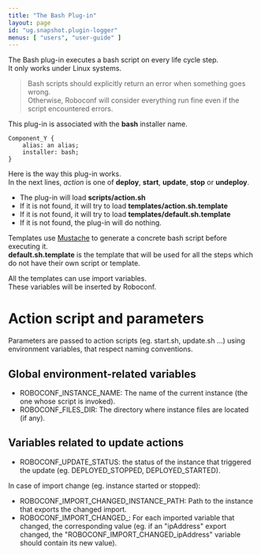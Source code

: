 ```yaml
---
title: "The Bash Plug-in"
layout: page
id: "ug.snapshot.plugin-logger"
menus: [ "users", "user-guide" ]
---
```


The Bash plug-in executes a bash script on every life cycle step.  
It only works under Linux systems.

> Bash scripts should explicitly return an error when something goes wrong.  
> Otherwise, Roboconf will consider everything run fine even if the script encountered errors.  
  
This plug-in is associated with the **bash** installer name.

	Component_Y {
		alias: an alias;
		installer: bash;
	}

Here is the way this plug-in works.  
In the next lines, *action* is one of **deploy**, **start**, **update**, **stop** or **undeploy**. 

* The plug-in will load **scripts/action.sh**
* If it is not found, it will try to load **templates/action.sh.template**
* If it is not found, it will try to load **templates/default.sh.template**
* If it is not found, the plug-in will do nothing.

Templates use [Mustache](http://mustache.github.io/) to generate a concrete bash script before executing it.  
**default.sh.template** is the template that will be used for all the steps which do not have their own
script or template.

All the templates can use import variables.  
These variables will be inserted by Roboconf.

# Action script and parameters

Parameters are passed to action scripts (eg. start.sh, update.sh ...) using environment variables, that respect naming conventions.

## Global environment-related variables

- ROBOCONF\_INSTANCE\_NAME: The name of the current instance (the one whose script is invoked).
- ROBOCONF\_FILES\_DIR: The directory where instance files are located (if any).

## Variables related to update actions

- ROBOCONF\_UPDATE\_STATUS: the status of the instance that triggered the update (eg. DEPLOYED\_STOPPED, DEPLOYED\_STARTED).

In case of import change (eg. instance started or stopped):

- ROBOCONF\_IMPORT\_CHANGED\_INSTANCE\_PATH: Path to the instance that exports the changed import.
- ROBOCONF\_IMPORT\_CHANGED\_<ImportName>: For each imported variable that changed, the corresponding value (eg. if an "ipAddress" export changed, the "ROBOCONF\_IMPORT\_CHANGED_ipAddress" variable should contain its new value).

